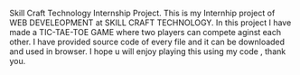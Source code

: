 Skill Craft Technology Internship Project. This is my Internhip project of WEB DEVELEOPMENT at SKILL CRAFT TECHNOLOGY. In this project I have made a TIC-TAE-TOE GAME where two players can compete aginst each other. I have provided source code of every file and it can be downloaded and used in browser. I hope u will enjoy playing this using my code , thank you.
